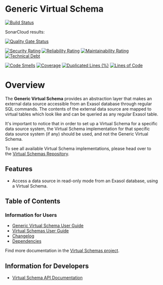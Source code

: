 # Generic Virtual Schema

[![Build Status](https://api.travis-ci.com/exasol/generic-virtual-schema.svg?branch=main)](https://travis-ci.com/exasol/generic-virtual-schema)

SonarCloud results:

[![Quality Gate Status](https://sonarcloud.io/api/project_badges/measure?project=com.exasol%3Ageneric-virtual-schema&metric=alert_status)](https://sonarcloud.io/dashboard?id=com.exasol%3Ageneric-virtual-schema)

[![Security Rating](https://sonarcloud.io/api/project_badges/measure?project=com.exasol%3Ageneric-virtual-schema&metric=security_rating)](https://sonarcloud.io/dashboard?id=com.exasol%3Ageneric-virtual-schema)
[![Reliability Rating](https://sonarcloud.io/api/project_badges/measure?project=com.exasol%3Ageneric-virtual-schema&metric=reliability_rating)](https://sonarcloud.io/dashboard?id=com.exasol%3Ageneric-virtual-schema)
[![Maintainability Rating](https://sonarcloud.io/api/project_badges/measure?project=com.exasol%3Ageneric-virtual-schema&metric=sqale_rating)](https://sonarcloud.io/dashboard?id=com.exasol%3Ageneric-virtual-schema)
[![Technical Debt](https://sonarcloud.io/api/project_badges/measure?project=com.exasol%3Ageneric-virtual-schema&metric=sqale_index)](https://sonarcloud.io/dashboard?id=com.exasol%3Ageneric-virtual-schema)

[![Code Smells](https://sonarcloud.io/api/project_badges/measure?project=com.exasol%3Ageneric-virtual-schema&metric=code_smells)](https://sonarcloud.io/dashboard?id=com.exasol%3Ageneric-virtual-schema)
[![Coverage](https://sonarcloud.io/api/project_badges/measure?project=com.exasol%3Ageneric-virtual-schema&metric=coverage)](https://sonarcloud.io/dashboard?id=com.exasol%3Ageneric-virtual-schema)
[![Duplicated Lines (%)](https://sonarcloud.io/api/project_badges/measure?project=com.exasol%3Ageneric-virtual-schema&metric=duplicated_lines_density)](https://sonarcloud.io/dashboard?id=com.exasol%3Ageneric-virtual-schema)
[![Lines of Code](https://sonarcloud.io/api/project_badges/measure?project=com.exasol%3Ageneric-virtual-schema&metric=ncloc)](https://sonarcloud.io/dashboard?id=com.exasol%3Ageneric-virtual-schema)

# Overview

The **Generic Virtual Schema** provides an abstraction layer that makes an external data source accessible from an Exasol database through regular SQL commands. The contents of the external data source are mapped to virtual tables which look like and can be queried as any regular Exasol table.

It's important to notice that in order to set up a Virtual Schema for a specific data source system, the Virtual Schema implementation for that specific data source system (if any) should be used, and not the Generic Virtual Schema.

To see all available Virtual Schema implementations, please head over to the [Virtual Schemas Repository][virtual-schemas].

## Features

* Access a data source in read-only mode from an Exasol database, using a Virtual Schema.

## Table of Contents

### Information for Users

* [Generic Virtual Schema User Guide](doc/user_guide/generic_user_guide.md)
* [Virtual Schemas User Guide][virtual-schemas-user-guide]
* [Changelog](doc/changes/changelog.md)
* [Dependencies](dependencies.md)

Find more documentation in the [Virtual Schemas project][vs-doc].

## Information for Developers

* [Virtual Schema API Documentation][vs-api]

[virtual-schemas-user-guide]: https://docs.exasol.com/database_concepts/virtual_schemas.htm
[virtual-schemas]: https://github.com/exasol/virtual-schemas
[vs-api]: https://github.com/exasol/virtual-schema-common-java/blob/master/doc/development/api/virtual_schema_api.md
[vs-doc]: https://github.com/exasol/virtual-schemas/tree/master/doc